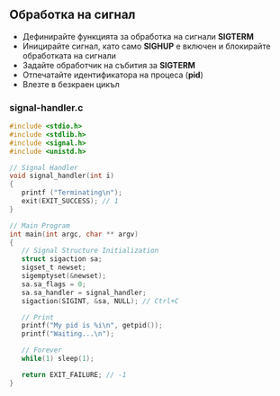 ## Обработка на сигнал

- Дефинирайте функцията за обработка на сигнали **SIGTERM**
- Иницирайте сигнал, като само **SIGHUP** е включен и блокирайте обработката на сигнали
- Задайте обработчик на събития за **SIGTERM**
- Отпечатайте идентификатора на процеса (**pid**)
- Влезте в безкраен цикъл

### signal-handler.c
```c
#include <stdio.h>
#include <stdlib.h>
#include <signal.h>
#include <unistd.h>

// Signal Handler
void signal_handler(int i)
{
   printf ("Terminating\n");
   exit(EXIT_SUCCESS); // 1
}

// Main Program
int main(int argc, char ** argv)
{
   // Signal Structure Initialization
   struct sigaction sa;
   sigset_t newset;
   sigemptyset(&newset);
   sa.sa_flags = 0;
   sa.sa_handler = signal_handler;
   sigaction(SIGINT, &sa, NULL); // Ctrl+C

   // Print
   printf("My pid is %i\n", getpid());
   printf("Waiting...\n");

   // Forever
   while(1) sleep(1);

   return EXIT_FAILURE; // -1
}
```